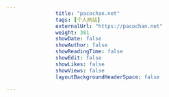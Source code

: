 ---
                title: "pacochan.net"
                tags: [个人网站]
                externalUrl: "https://pacochan.net"
                weight: 381
                showDate: false
                showAuthor: false
                showReadingTime: false
                showEdit: false
                showLikes: false
                showViews: false
                layoutBackgroundHeaderSpace: false
                ---

